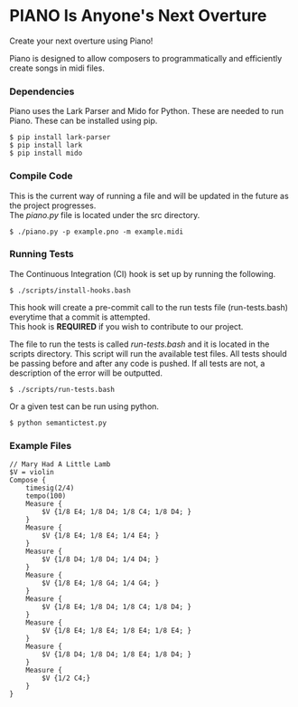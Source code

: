 # PIANO Is Anyone's Next Overture
Create your next overture using Piano!

Piano is designed to allow composers to programmatically and efficiently create songs in midi files. 

### Dependencies
Piano uses the Lark Parser and Mido for Python.  These are needed to run Piano.  These can be installed using pip.

    $ pip install lark-parser
    $ pip install lark
    $ pip install mido

### Compile Code
This is the current way of running a file and will be updated in the future as the project progresses.  
The *piano.py* file is located under the src directory.

    $ ./piano.py -p example.pno -m example.midi

### Running Tests
The Continuous Integration (CI) hook is set up by running the following.

    $ ./scripts/install-hooks.bash
This hook will create a pre-commit call to the run tests file (run-tests.bash) everytime that a commit is attempted.  
This hook is **REQUIRED** if you wish to contribute to our project.

The file to run the tests is called *run-tests.bash* and it is located in the scripts directory.
This script will run the available test files.
All tests should be passing before and after any code is pushed.  If all tests are not, a description of the error will be outputted.

    $ ./scripts/run-tests.bash
Or a given test can be run using python.

    $ python semantictest.py
    
### Example Files

```
// Mary Had A Little Lamb
$V = violin
Compose {
	timesig(2/4)
	tempo(100)
	Measure {
		$V {1/8 E4; 1/8 D4; 1/8 C4; 1/8 D4; }
	}
	Measure {
		$V {1/8 E4; 1/8 E4; 1/4 E4; }
	}
	Measure {
		$V {1/8 D4; 1/8 D4; 1/4 D4; }
	}
	Measure {
		$V {1/8 E4; 1/8 G4; 1/4 G4; }
	}
	Measure {
		$V {1/8 E4; 1/8 D4; 1/8 C4; 1/8 D4; }
	}
	Measure {
		$V {1/8 E4; 1/8 E4; 1/8 E4; 1/8 E4; }
	}
	Measure {
		$V {1/8 D4; 1/8 D4; 1/8 E4; 1/8 D4; }
	}
	Measure {
		$V {1/2 C4;}
	}
}
```
